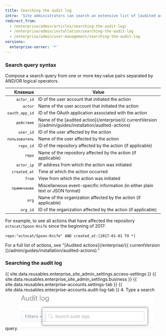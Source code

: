 ```yaml
---
title: Searching the audit log
intro: 'Site administrators can search an extensive list of [audited actions](/enterprise/{{ currentVersion }}/admin/guides/installation/audited-actions) on {{ site.data.variables.product.product_location_enterprise }}.'
redirect_from:
  - /enterprise/admin/articles/searching-the-audit-log/
  - /enterprise/admin/installation/searching-the-audit-log
  - /enterprise/admin/user-management/searching-the-audit-log
versions:
  enterprise-server: '*'
---
```


### Search query syntax

Compose a search query from one or more key:value pairs separated by AND/OR logical operators.

|        Клавиша | Value                                                                                                  |
| --------------:| ------------------------------------------------------------------------------------------------------ |
|     `actor_id` | ID of the user account that initiated the action                                                       |
|        `actor` | Name of the user account that initiated the action                                                     |
| `oauth_app_id` | ID of the OAuth application associated with the action                                                 |
|     `действие` | Name of the [audited action](/enterprise/{{ currentVersion }}/admin/guides/installation/audited-actions) |
|      `user_id` | ID of the user affected by the action                                                                  |
| `пользователь` | Name of the user affected by the action                                                                |
|      `repo_id` | ID of the repository affected by the action (if applicable)                                            |
|         `repo` | Name of the repository affected by the action (if applicable)                                          |
|     `actor_ip` | IP address from which the action was initiated                                                         |
|   `created_at` | Time at which the action occurred                                                                      |
|         `from` | View from which the action was initiated                                                               |
|   `примечание` | Miscellaneous event-specific information (in either plain text or JSON format)                         |
|          `org` | Name of the organization affected by the action (if applicable)                                        |
|       `org_id` | ID of the organization affected by the action (if applicable)                                          |

For example, to see all actions that have affected the repository `octocat/Spoon-Knife` since the beginning of 2017:

  `repo:"octocat/Spoon-Knife" AND created_at:[2017-01-01 TO *]`

For a full list of actions, see "[Audited actions](/enterprise/{{ currentVersion }}/admin/guides/installation/audited-actions)."

### Searching the audit log

{{ site.data.reusables.enterprise_site_admin_settings.access-settings }}
{{ site.data.reusables.enterprise_site_admin_settings.business }}
{{ site.data.reusables.enterprise-accounts.settings-tab }}
{{ site.data.reusables.enterprise-accounts.audit-log-tab }}
4. Type a search query. ![Search query](/assets/images/enterprise/site-admin-settings/search-query.png)
